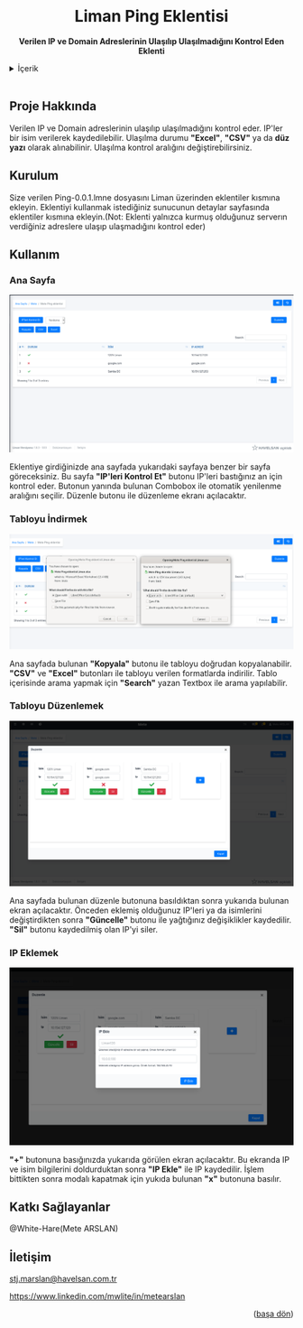 
<div id="top"></div>
<!-- PROJECT LOGO -->
<br />
<div align="center">

  <h1 align="center">Liman Ping Eklentisi</h3>

  <p align="center" style="font-weight:bold">
    Verilen IP ve Domain Adreslerinin Ulaşılıp Ulaşılmadığını Kontrol Eden Eklenti
  </p>
</div>



<!-- TABLE OF CONTENTS -->
<details>
  <summary>İçerik</summary>
  <ul style="list-style:square">
    <li><a href="#proje-hakkında">Proje Hakkında</a></li>
    <li><a href="#kurulum">Kurulum</a></li>
    <li>
        <a href="#kullanım">Kullanım</a>
        <ul>
            <li><a href="#ana-sayfa">Ana Sayfa</a></li>
            <li><a href="#tabloyu-indirmek">Tabloyu İndirmek</a></li>
            <li><a href="#tabloyu-düzenlemek">Tabloyu Düzenlemek</a></li>
            <li><a href="#ip-eklemek">IP Eklemek</a></li>
        </ul>
    </li>
    <li><a href="#katkı-sağlayanlar">Katkı Sağlayanlar</a></li>
    <li><a href="#iletişim">İletişim</a></li>
  </ul>
</details>
<br/>



<div id="proje-hakkında"></div>

## Proje Hakkında

Verilen IP ve Domain adreslerinin ulaşılıp ulaşılmadığını kontrol eder. IP'ler bir isim verilerek kaydedilebilir. Ulaşılma durumu **"Excel"**, **"CSV"** ya da **düz yazı** olarak alınabilinir. Ulaşılma kontrol aralığını değiştirebilirsiniz.


<div id="kurulum"></div>

## Kurulum

Size verilen Ping-0.0.1.lmne dosyasını Liman üzerinden eklentiler kısmına ekleyin. Eklentiyi kullanmak istediğiniz sunucunun detaylar sayfasında eklentiler kısmına ekleyin.(Not: Eklenti yalnızca kurmuş olduğunuz serverın verdiğiniz adreslere ulaşıp ulaşmadığını kontrol eder)


<div id="kullanım"></div>

## Kullanım

<div id="ana-sayfa"></div>

### Ana Sayfa
![Ana Sayfa](./screenshoots/mainPage.png)

Eklentiye girdiğinizde ana sayfada yukarıdaki sayfaya benzer bir sayfa göreceksiniz. Bu sayfa **"IP'leri Kontrol Et"** butonu IP'leri bastığınız an için kontrol eder. Butonun yanında bulunan Combobox ile otomatik yenilenme aralığını seçilir. Düzenle butonu ile düzenleme ekranı açılacaktır.


<div id="tabloyu-indirmek"></div>

### Tabloyu İndirmek
![Indir](./screenshoots/import.png)

Ana sayfada bulunan **"Kopyala"** butonu ile tabloyu doğrudan kopyalanabilir. **"CSV"** ve **"Excel"** butonları ile tabloyu verilen formatlarda indirilir. Tablo içerisinde arama yapmak için **"Search"** yazan Textbox ile arama yapılabilir.


<div id="tabloyu-düzenlemek"></div>

### Tabloyu Düzenlemek
![Güncelle](./screenshoots/edit.png)

Ana sayfada bulunan düzenle butonuna basıldıktan sonra yukarıda bulunan ekran açılacaktır. Önceden eklemiş olduğunuz IP'leri ya da isimlerini değiştirdikten sonra **"Güncelle"** butonu ile yağtığınız değişiklikler kaydedilir. **"Sil"** butonu kaydedilmiş olan IP'yi siler.


<div id="ip-eklemek"></div>

### IP Eklemek
![Ip Ekle](./screenshoots/addIp.png)

**"+"** butonuna basığınızda yukarıda görülen ekran açılacaktır. Bu ekranda IP ve isim bilgilerini doldurduktan sonra **"IP Ekle"** ile IP kaydedilir. İşlem bittikten sonra modalı kapatmak için yukıda bulunan **"x"** butonuna basılır.


<div id="katkı-sağlayanlar"></div>

## Katkı Sağlayanlar
@White-Hare(Mete ARSLAN)


<div id="iletişim"></div>

## İletişim
stj.marslan@havelsan.com.tr

https://www.linkedin.com/mwlite/in/metearslan

<p align="right">(<a href="#top">başa dön</a>)</p>
